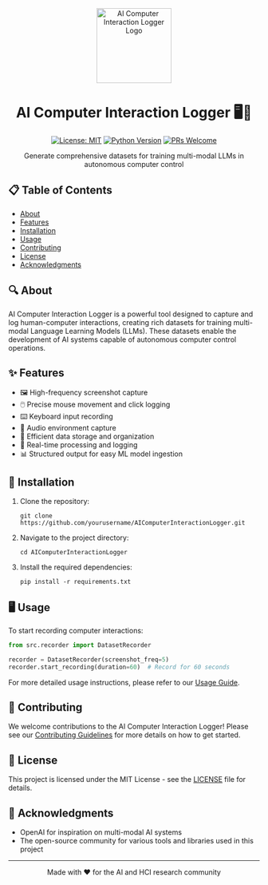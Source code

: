 <div align="center">
  <img src="https://via.placeholder.com/150" alt="AI Computer Interaction Logger Logo" width="150px" height="150px">

  # AI Computer Interaction Logger 🖥️🤖

  [![License: MIT](https://img.shields.io/badge/License-MIT-yellow.svg)](https://opensource.org/licenses/MIT)
  [![Python Version](https://img.shields.io/badge/python-3.8%2B-blue)](https://www.python.org/downloads/)
  [![PRs Welcome](https://img.shields.io/badge/PRs-welcome-brightgreen.svg)](http://makeapullrequest.com)

  Generate comprehensive datasets for training multi-modal LLMs in autonomous computer control
</div>

## 📋 Table of Contents
- [About](#about)
- [Features](#features)
- [Installation](#installation)
- [Usage](#usage)
- [Contributing](#contributing)
- [License](#license)
- [Acknowledgments](#acknowledgments)

## 🔍 About

AI Computer Interaction Logger is a powerful tool designed to capture and log human-computer interactions, creating rich datasets for training multi-modal Language Learning Models (LLMs). These datasets enable the development of AI systems capable of autonomous computer control operations.

## ✨ Features

- 🖼️ High-frequency screenshot capture
- 🖱️ Precise mouse movement and click logging
- ⌨️ Keyboard input recording
- 🎤 Audio environment capture
- 💾 Efficient data storage and organization
- 🔄 Real-time processing and logging
- 📊 Structured output for easy ML model ingestion

## 🚀 Installation

1. Clone the repository:
   ```
   git clone https://github.com/yourusername/AIComputerInteractionLogger.git
   ```
2. Navigate to the project directory:
   ```
   cd AIComputerInteractionLogger
   ```
3. Install the required dependencies:
   ```
   pip install -r requirements.txt
   ```

## 🖥️ Usage

To start recording computer interactions:

```python
from src.recorder import DatasetRecorder

recorder = DatasetRecorder(screenshot_freq=5)
recorder.start_recording(duration=60)  # Record for 60 seconds
```

For more detailed usage instructions, please refer to our [Usage Guide](docs/usage_guide.md).

## 🤝 Contributing

We welcome contributions to the AI Computer Interaction Logger! Please see our [Contributing Guidelines](CONTRIBUTING.md) for more details on how to get started.

## 📄 License

This project is licensed under the MIT License - see the [LICENSE](LICENSE) file for details.

## 🙏 Acknowledgments

- OpenAI for inspiration on multi-modal AI systems
- The open-source community for various tools and libraries used in this project

---

<div align="center">
  Made with ❤️ for the AI and HCI research community
</div>
